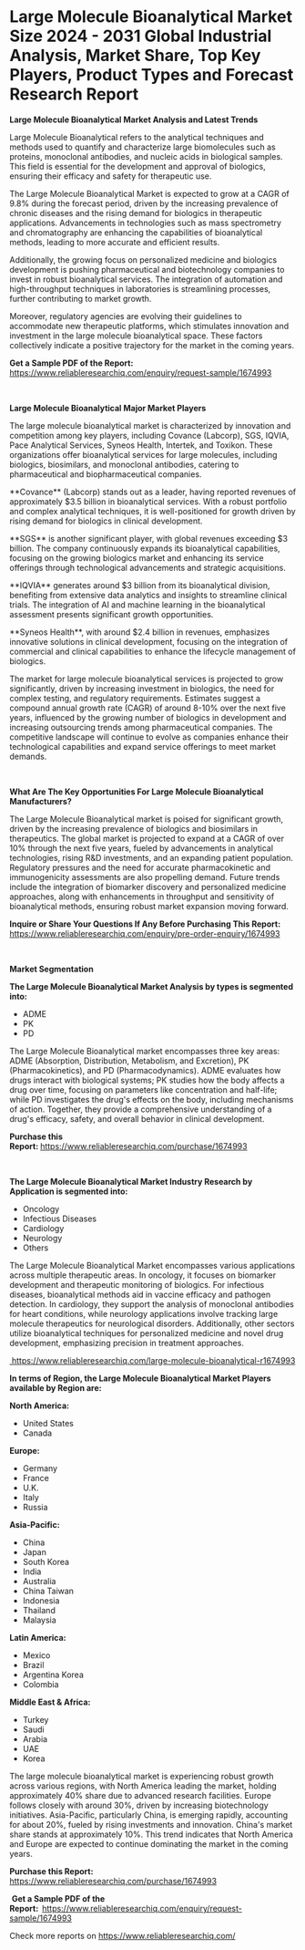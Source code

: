 <p><h1>Large Molecule Bioanalytical Market Size 2024 - 2031 Global Industrial Analysis, Market Share, Top Key Players, Product Types and Forecast Research Report</h1></p><p><strong>Large Molecule Bioanalytical Market Analysis and Latest Trends</strong></p>
<p><p>Large Molecule Bioanalytical refers to the analytical techniques and methods used to quantify and characterize large biomolecules such as proteins, monoclonal antibodies, and nucleic acids in biological samples. This field is essential for the development and approval of biologics, ensuring their efficacy and safety for therapeutic use.</p><p>The Large Molecule Bioanalytical Market is expected to grow at a CAGR of 9.8% during the forecast period, driven by the increasing prevalence of chronic diseases and the rising demand for biologics in therapeutic applications. Advancements in technologies such as mass spectrometry and chromatography are enhancing the capabilities of bioanalytical methods, leading to more accurate and efficient results. </p><p>Additionally, the growing focus on personalized medicine and biologics development is pushing pharmaceutical and biotechnology companies to invest in robust bioanalytical services. The integration of automation and high-throughput techniques in laboratories is streamlining processes, further contributing to market growth.</p><p>Moreover, regulatory agencies are evolving their guidelines to accommodate new therapeutic platforms, which stimulates innovation and investment in the large molecule bioanalytical space. These factors collectively indicate a positive trajectory for the market in the coming years.</p></p>
<p><strong>Get a Sample PDF of the Report:&nbsp;</strong> <a href="https://www.reliableresearchiq.com/enquiry/request-sample/1674993?utm_campaign=1842&utm_medium=2&utm_source=Github&utm_content=ia&utm_term=28122024&utm_id=large-molecule-bioanalytical">https://www.reliableresearchiq.com/enquiry/request-sample/1674993</a></p>
<p>&nbsp;</p>
<p><strong>Large Molecule Bioanalytical Major Market Players</strong></p>
<p><p>The large molecule bioanalytical market is characterized by innovation and competition among key players, including Covance (Labcorp), SGS, IQVIA, Pace Analytical Services, Syneos Health, Intertek, and Toxikon. These organizations offer bioanalytical services for large molecules, including biologics, biosimilars, and monoclonal antibodies, catering to pharmaceutical and biopharmaceutical companies.</p><p>**Covance** (Labcorp) stands out as a leader, having reported revenues of approximately $3.5 billion in bioanalytical services. With a robust portfolio and complex analytical techniques, it is well-positioned for growth driven by rising demand for biologics in clinical development.</p><p>**SGS** is another significant player, with global revenues exceeding $3 billion. The company continuously expands its bioanalytical capabilities, focusing on the growing biologics market and enhancing its service offerings through technological advancements and strategic acquisitions.</p><p>**IQVIA** generates around $3 billion from its bioanalytical division, benefiting from extensive data analytics and insights to streamline clinical trials. The integration of AI and machine learning in the bioanalytical assessment presents significant growth opportunities.</p><p>**Syneos Health**, with around $2.4 billion in revenues, emphasizes innovative solutions in clinical development, focusing on the integration of commercial and clinical capabilities to enhance the lifecycle management of biologics.</p><p>The market for large molecule bioanalytical services is projected to grow significantly, driven by increasing investment in biologics, the need for complex testing, and regulatory requirements. Estimates suggest a compound annual growth rate (CAGR) of around 8-10% over the next five years, influenced by the growing number of biologics in development and increasing outsourcing trends among pharmaceutical companies. The competitive landscape will continue to evolve as companies enhance their technological capabilities and expand service offerings to meet market demands.</p></p>
<p>&nbsp;</p>
<p><strong>What Are The Key Opportunities For Large Molecule Bioanalytical Manufacturers?</strong></p>
<p><p>The Large Molecule Bioanalytical market is poised for significant growth, driven by the increasing prevalence of biologics and biosimilars in therapeutics. The global market is projected to expand at a CAGR of over 10% through the next five years, fueled by advancements in analytical technologies, rising R&D investments, and an expanding patient population. Regulatory pressures and the need for accurate pharmacokinetic and immunogenicity assessments are also propelling demand. Future trends include the integration of biomarker discovery and personalized medicine approaches, along with enhancements in throughput and sensitivity of bioanalytical methods, ensuring robust market expansion moving forward.</p></p>
<p><strong>Inquire or Share Your Questions If Any Before Purchasing This Report:</strong> <a href="https://www.reliableresearchiq.com/enquiry/pre-order-enquiry/1674993?utm_campaign=1842&utm_medium=2&utm_source=Github&utm_content=ia&utm_term=28122024&utm_id=large-molecule-bioanalytical">https://www.reliableresearchiq.com/enquiry/pre-order-enquiry/1674993</a></p>
<p>&nbsp;</p>
<p><strong>Market Segmentation</strong></p>
<p><strong>The Large Molecule Bioanalytical Market Analysis by types is segmented into:</strong></p>
<p><ul><li>ADME</li><li>PK</li><li>PD</li></ul></p>
<p><p>The Large Molecule Bioanalytical market encompasses three key areas: ADME (Absorption, Distribution, Metabolism, and Excretion), PK (Pharmacokinetics), and PD (Pharmacodynamics). ADME evaluates how drugs interact with biological systems; PK studies how the body affects a drug over time, focusing on parameters like concentration and half-life; while PD investigates the drug's effects on the body, including mechanisms of action. Together, they provide a comprehensive understanding of a drug's efficacy, safety, and overall behavior in clinical development.</p></p>
<p><strong>Purchase this Report:&nbsp;</strong><a href="https://www.reliableresearchiq.com/purchase/1674993?utm_campaign=1842&utm_medium=2&utm_source=Github&utm_content=ia&utm_term=28122024&utm_id=large-molecule-bioanalytical">https://www.reliableresearchiq.com/purchase/1674993</a></p>
<p>&nbsp;</p>
<p><strong>The Large Molecule Bioanalytical Market Industry Research by Application is segmented into:</strong></p>
<p><ul><li>Oncology</li><li>Infectious Diseases</li><li>Cardiology</li><li>Neurology</li><li>Others</li></ul></p>
<p><p>The Large Molecule Bioanalytical Market encompasses various applications across multiple therapeutic areas. In oncology, it focuses on biomarker development and therapeutic monitoring of biologics. For infectious diseases, bioanalytical methods aid in vaccine efficacy and pathogen detection. In cardiology, they support the analysis of monoclonal antibodies for heart conditions, while neurology applications involve tracking large molecule therapeutics for neurological disorders. Additionally, other sectors utilize bioanalytical techniques for personalized medicine and novel drug development, emphasizing precision in treatment approaches.</p></p>
<p><a href="https://www.reliableresearchiq.com/large-molecule-bioanalytical-r1674993?utm_campaign=1842&utm_medium=2&utm_source=Github&utm_content=ia&utm_term=28122024&utm_id=large-molecule-bioanalytical">&nbsp;https://www.reliableresearchiq.com/large-molecule-bioanalytical-r1674993</a></p>
<p><strong>In terms of Region, the Large Molecule Bioanalytical Market Players available by Region are:</strong></p>
<p>
    <p> <strong> North America: </strong>
        <ul>
            <li>United States</li>
            <li>Canada</li>
        </ul>
        </p> 
    <p> <strong> Europe: </strong>
        <ul>
            <li>Germany</li>
            <li>France</li>
            <li>U.K.</li>
            <li>Italy</li>
            <li>Russia</li>
        </ul>
        </p> 
    <p> <strong> Asia-Pacific: </strong>
        <ul>
            <li>China</li>
            <li>Japan</li>
            <li>South Korea</li>
            <li>India</li>
            <li>Australia</li>
            <li>China Taiwan</li>
            <li>Indonesia</li>
            <li>Thailand</li>
            <li>Malaysia</li>
        </ul>
        </p> 
    <p> <strong> Latin America: </strong>
        <ul>
            <li>Mexico</li>
            <li>Brazil</li>
            <li>Argentina Korea</li>
            <li>Colombia</li>
        </ul>
        </p> 
    <p> <strong> Middle East & Africa: </strong>
        <ul>
            <li>Turkey</li>
            <li>Saudi</li>
            <li>Arabia</li>
            <li>UAE</li>
            <li>Korea</li>
        </ul>
    </p>
    </p>
<p><p>The large molecule bioanalytical market is experiencing robust growth across various regions, with North America leading the market, holding approximately 40% share due to advanced research facilities. Europe follows closely with around 30%, driven by increasing biotechnology initiatives. Asia-Pacific, particularly China, is emerging rapidly, accounting for about 20%, fueled by rising investments and innovation. China's market share stands at approximately 10%. This trend indicates that North America and Europe are expected to continue dominating the market in the coming years.</p></p>
<p><strong>Purchase this Report: </strong><a href="https://www.reliableresearchiq.com/purchase/1674993?utm_campaign=1842&utm_medium=2&utm_source=Github&utm_content=ia&utm_term=28122024&utm_id=large-molecule-bioanalytical">https://www.reliableresearchiq.com/purchase/1674993</a></p>
<p>&nbsp;<strong>Get a Sample PDF of the Report:&nbsp;&nbsp;</strong><a href="https://www.reliableresearchiq.com/enquiry/request-sample/1674993?utm_campaign=1842&utm_medium=2&utm_source=Github&utm_content=ia&utm_term=28122024&utm_id=large-molecule-bioanalytical">https://www.reliableresearchiq.com/enquiry/request-sample/1674993</a></p>
<p><strong></strong></p>
<p>Check more reports on <a href="https://www.reliableresearchiq.com/?utm_campaign=1842&utm_medium=2&utm_source=Github&utm_content=ia&utm_term=28122024&utm_id=large-molecule-bioanalytical">https://www.reliableresearchiq.com/</a></p>